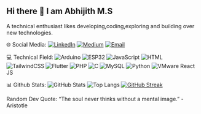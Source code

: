 ## Hi there 👋 I am Abhijith M.S

A technical enthusiast likes developing,coding,exploring and building over new technologies.

🌐 Social Media:
[![LinkedIn](https://img.shields.io/badge/LinkedIn-blue?style=flat&logo=linkedin)](https://linkedin.com/in/https://www.linkedin.com/in/abhijith-m-s-080310328/overlay/about-this-profile/?lipi=urn%3Ali%3Apage%3Ad_flagship3_profile_view_base%3BU81D7auERKSpKrRpsUMiCQ%3D%3D)
[![Medium](https://img.shields.io/badge/Medium-black?style=flat&logo=medium)](https://medium.com/@abhijithms5733)
[![Email](https://img.shields.io/badge/Email-D14836?style=flat&logo=gmail&logoColor=white)](mailto:abhijithemes@email.com)

💻 Technical Field:
![Arduino](https://img.shields.io/badge/Arduino-00979D?style=flat&logo=arduino&logoColor=white)
![ESP32](https://img.shields.io/badge/ESP32-black?style=flat&logo=espressif)
![JavaScript](https://img.shields.io/badge/JavaScript-F7DF1E?style=flat&logo=javascript&logoColor=black)
![HTML](https://img.shields.io/badge/HTML5-E34F26?style=flat&logo=html5&logoColor=white)
![TailwindCSS](https://img.shields.io/badge/Tailwind_CSS-38B2AC?style=flat&logo=tailwind-css&logoColor=white)
![Flutter](https://img.shields.io/badge/Flutter-02569B?style=flat&logo=flutter&logoColor=white)
![PHP](https://img.shields.io/badge/PHP-777BB4?style=flat&logo=php&logoColor=white)
![C](https://img.shields.io/badge/C-00599C?style=flat&logo=c&logoColor=white)
![MySQL](https://img.shields.io/badge/MySQL-4479A1?style=flat&logo=mysql&logoColor=white)
![Python](https://img.shields.io/badge/Python-3776AB?style=flat&logo=python&logoColor=white)
![VMware](https://img.shields.io/badge/VMware-607078?style=flat&logo=vmware&logoColor=white)
React JS

📊 Github Stats:
![GitHub Stats](https://github-readme-stats.vercel.app/api?username=Abhijith423&show_icons=true&theme=radical)
![Top Langs](https://github-readme-stats.vercel.app/api/top-langs/?username=Abhijith423&layout=compact&theme=radical)
[![GitHub Streak](https://github-readme-streak-stats.herokuapp.com/?user=Abhijith423&theme=radical)](https://git.io/streak-stats)

 Random Dev Quote:
“The soul never thinks without a mental image.”
                          - Aristotle
    








